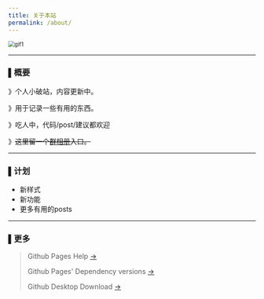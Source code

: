 ```yaml
---
title: 关于本站
permalink: /about/
---
```


<img src="https://i.loli.net/2020/02/08/zcWlX7k1dsoJ5OB.gif" alt="gif1" style="zoom: 80%;" />

------
### ▌概要

》个人小破站，内容更新中。

》用于记录一些有用的东西。

》吃人中，代码/post/建议都欢迎

》~~这里留一个[群相册](https://h5.qzone.qq.com/groupphoto/index?inqq=3&groupId=609205733)入口。~~

---

### ▌计划

- 新样式
- 新功能
- 更多有用的posts

---

### ▌更多

>Github Pages Help	[→](https://help.github.com/en/github/working-with-github-pages)
>
>Github Pages' Dependency versions	[→](https://pages.github.com/versions/)
>
>Github Desktop Download	[→](https://desktop.github.com/)
>

